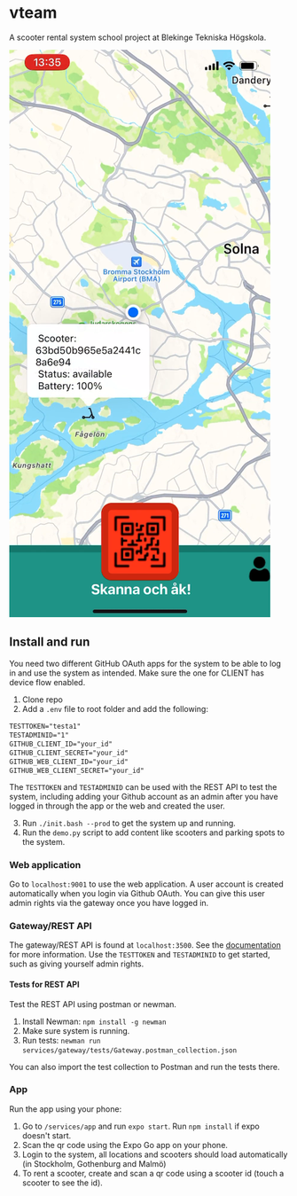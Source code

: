 # vteam

A scooter rental system school project at Blekinge Tekniska Högskola.

![Scooter app](https://github.com/blajban/vteam-main/blob/main/readme/scooter_app.png "Scooter app")

## Install and run
You need two different GitHub OAuth apps for the system to be able to log in and use the system as intended. Make sure the one for CLIENT has device flow enabled.

1. Clone repo
2. Add a `.env` file to root folder and add the following:
```
TESTTOKEN="testa1"
TESTADMINID="1"
GITHUB_CLIENT_ID="your_id" 
GITHUB_CLIENT_SECRET="your_id"
GITHUB_WEB_CLIENT_ID="your_id"
GITHUB_WEB_CLIENT_SECRET="your_id"
```
The `TESTTOKEN` and `TESTADMINID` can be used with the REST API to test the system, including adding your Github account as an admin after you have logged in through the app or the web and created the user.

3. Run `./init.bash --prod` to get the system up and running.
4. Run the `demo.py` script to add content like scooters and parking spots to the system.

### Web application
Go to `localhost:9001` to use the web application. A user account is created automatically when you login via Github OAuth. You can give this user admin rights via the gateway once you have logged in. 

### Gateway/REST API
The gateway/REST API is found at `localhost:3500`. See the [documentation](https://github.com/blajban/vteam-main/wiki/REST-API-docs-v1) for more information. Use the `TESTTOKEN` and `TESTADMINID` to get started, such as giving yourself admin rights.

#### Tests for REST API
Test the REST API using postman or newman.

1. Install Newman:
`npm install -g newman`
2. Make sure system is running.
3. Run tests:
`newman run services/gateway/tests/Gateway.postman_collection.json`

You can also import the test collection to Postman and run the tests there.

### App
Run the app using your phone:
1. Go to `/services/app` and run `expo start`. Run `npm install` if expo doesn't start.
2. Scan the qr code using the Expo Go app on your phone.
3. Login to the system, all locations and scooters should load automatically (in Stockholm, Gothenburg and Malmö)
4. To rent a scooter, create and scan a qr code using a scooter id (touch a scooter to see the id).
